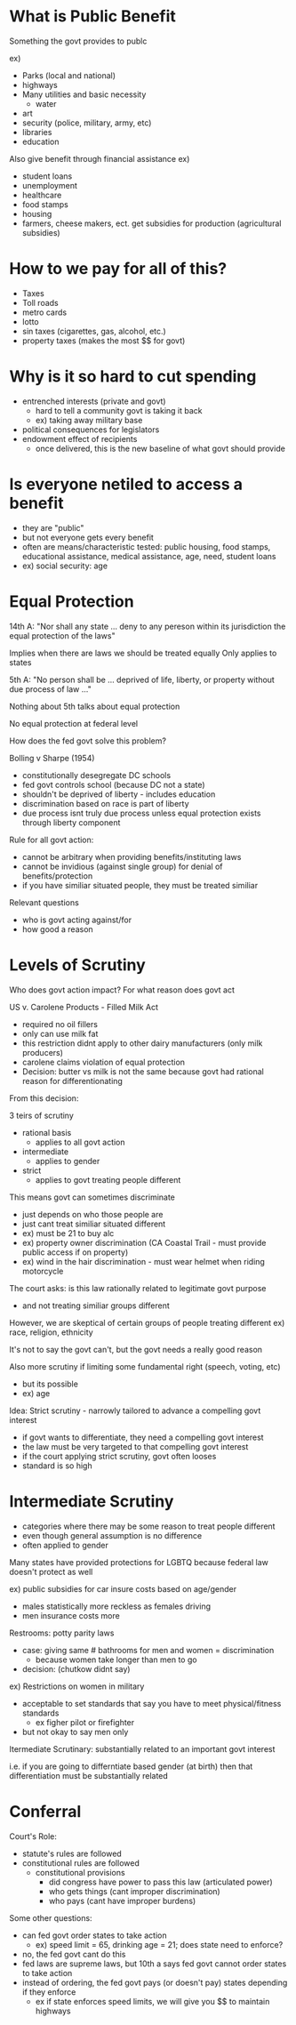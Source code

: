 # What is Public Benefit

Something the govt provides to publc

ex) 
* Parks (local and national)
* highways
* Many utilities and basic necessity
  * water
* art
* security (police, military, army, etc)
* libraries
* education

Also give benefit through financial assistance
ex)
* student loans
* unemployment
* healthcare
* food stamps
* housing
* farmers, cheese makers, ect. get subsidies for production (agricultural subsidies)

# How to we pay for all of this?

* Taxes
* Toll roads
* metro cards
* lotto
* sin taxes (cigarettes, gas, alcohol, etc.)
* property taxes (makes the most $$ for govt)

# Why is it so hard to cut spending

* entrenched interests (private and govt)
  * hard to tell a community govt is taking it back
  * ex) taking away military base
* political consequences for legislators
* endowment effect of recipients
  * once delivered, this is the new baseline of what govt should provide

# Is everyone netiled to access a benefit

* they are "public"
* but not everyone gets every benefit
* often are means/characteristic tested: public housing, food stamps, educational assistance, medical assistance, age, need, student loans
* ex) social security: age

# Equal Protection

14th A: "Nor shall any state ... deny to any pereson within its jurisdiction the equal protection of the laws"

Implies when there are laws we should be treated equally
Only applies to states

5th A: "No person shall be ... deprived of life, liberty, or property without due process of law ..."

Nothing about 5th talks about equal protection

No equal protection at federal level

How does the fed govt solve this problem?

Bolling v Sharpe (1954)
  * constitutionally desegregate DC schools
  * fed govt controls school (because DC not a state)
  * shouldn't be deprived of liberty - includes education
  * discrimination based on race is part of liberty
  * due process isnt truly due process unless equal protection exists through liberty component


Rule for all govt action:
  * cannot be arbitrary when providing benefits/instituting laws
  * cannot be invidious (against single group) for denial of benefits/protection
  * if you have similiar situated people, they must be treated similiar

Relevant questions
  * who is govt acting against/for
  * how good a reason

# Levels of Scrutiny

Who does govt action impact?
For what reason does govt act

US v. Carolene Products - Filled Milk Act
  * required no oil fillers
  * only can use milk fat
  * this restriction didnt apply to other dairy manufacturers (only milk producers)
  * carolene claims violation of equal protection
  * Decision: butter vs milk is not the same because govt had rational reason for differentionating

From this decision:

3 teirs of scrutiny
  * rational basis
    * applies to all govt action
  * intermediate
    * applies to gender
  * strict
    * applies to govt treating people different

This means govt can sometimes discriminate
  * just depends on who those people are
  * just cant treat similiar situated different
  * ex) must be 21 to buy alc
  * ex) property owner discrimination (CA Coastal Trail - must provide public access if on property)
  * ex) wind in the hair discrimination - must wear helmet when riding motorcycle

The court asks: is this law rationally related to legitimate govt purpose
  * and not treating similiar groups different

However, we are skeptical of certain groups of people treating different
ex) race, religion, ethnicity

It's not to say the govt can't, but the govt needs a really good reason

Also more scrutiny if limiting some fundamental right (speech, voting, etc)
  * but its possible
  * ex) age

Idea: Strict scrutiny - narrowly tailored to advance a compelling govt interest
  * if govt wants to differentiate, they need a compelling govt interest
  * the law must be very targeted to that compelling govt interest
  * if the court applying strict scrutiny, govt often looses
  * standard is so high


# Intermediate Scrutiny

* categories where there  may be some reason to treat people different
* even though general assumption is no difference
* often applied to gender

Many states have provided protections for LGBTQ because federal law doesn't protect as well

ex) public subsidies for car insure costs based on age/gender
  * males statistically more reckless as females driving
  * men insurance costs more

Restrooms: potty parity laws
  * case: giving same # bathrooms for men and women = discrimination
    * because women take longer than men to go
  * decision: (chutkow didnt say)
  
ex) Restrictions on women in military
  * acceptable to set standards that say you have to meet physical/fitness standards
    * ex figher pilot or firefighter
  * but not okay to say men only

Itermediate Scrutinary: substantially related to an important govt interest

i.e. if you are going to differntiate based gender (at birth) then that differentiation must be substantially related

# Conferral

Court's Role:
  
  * statute's rules are followed
  * constitutional rules are followed
    * constitutional provisions
      * did congress have power to pass this law (articulated power)
      * who gets things (cant improper discrimination) 
      * who pays (cant have improper burdens)


Some other questions:
  * can fed govt order states to take action
    * ex) speed limit = 65, drinking age = 21; does state need to enforce?
  * no, the fed govt cant do this
  * fed laws are supreme laws, but 10th a says fed govt cannot order states to take action
  * instead of ordering, the fed govt pays (or doesn't pay) states depending if they enforce
    * ex if state enforces speed limits, we will give you $$ to maintain highways

